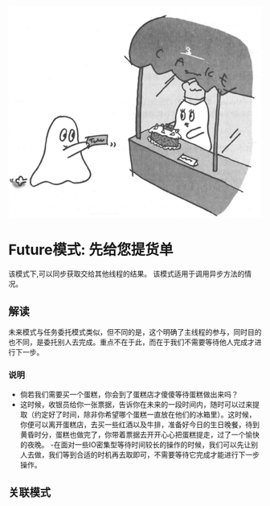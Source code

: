 ![图片](img.png)
# Future模式: 先给您提货单

该模式下,可以同步获取交给其他线程的结果。
该模式适用于调用异步方法的情况。

## 解读

未来模式与任务委托模式类似，但不同的是，这个明确了主线程的参与，同时目的也不同，是委托别人去完成。重点不在于此，而在于我们不需要等待他人完成才进行下一步。

### 说明

- 倘若我们需要买一个蛋糕，你会到了蛋糕店才傻傻等待蛋糕做出来吗？
- 这时候，收银员给你一张票据，告诉你在未来的一段时间内，随时可以过来提取（约定好了时间，除非你希望哪个蛋糕一直放在他们的冰箱里）。这时候，
你便可以离开蛋糕店，去买一些红酒以及牛排，准备好今日的生日晚餐，待到黄昏时分，蛋糕也做完了，你带着票据去开开心心把蛋糕提走，过了一个愉快的夜晚。
-在面对一些IO密集型等待时间较长的操作的时候，我们可以先让别人去做，我们等到合适的时机再去取即可，不需要等待它完成才能进行下一步操作。



## 关联模式